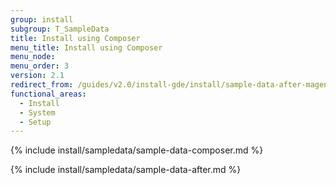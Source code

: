 ```yaml
---
group: install
subgroup: T_SampleData
title: Install using Composer
menu_title: Install using Composer
menu_node:
menu_order: 3
version: 2.1
redirect_from: /guides/v2.0/install-gde/install/sample-data-after-magento.html
functional_areas:
  - Install
  - System
  - Setup
---
```


{% include install/sampledata/sample-data-composer.md %}

{% include install/sampledata/sample-data-after.md %}
